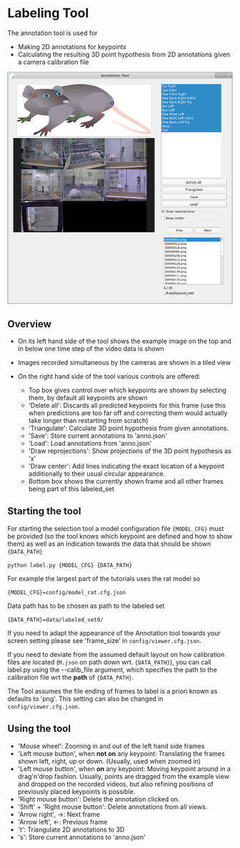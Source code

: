 # Labeling Tool

The annotation tool is used for

- Making 2D annotations for keypoints
- Calculating the resulting 3D point hypothesis from 2D annotations given a camera calibration file
    
![teaser](figures/Labeling_tool.png)

## Overview

- On its left hand side of the tool shows the example image on the top and in below one time step of the video data is shown
- Images recorded simultaneous by the cameras are shown in a tiled view
- On the right hand side of the tool various controls are offered:
    
    - Top box gives control over which keypoints are shown by selecting them, by default all keypoints are shown
    - 'Delete all': Discards all predicted keypoints for this frame (use this when predictions are too far off and correcting them would actually take longer than restarting from scratch)
    - 'Triangulate': Calculate 3D point hypothesis from given annotations.
    - 'Save': Store current annotations to 'anno.json'
    - 'Load': Load annotations from 'anno.json'
    - 'Draw reprojections': Show projections of the 3D point hypothesis as 'x'
    - 'Draw center': Add lines indicating the exact location of a keypoint additionally to their usual circular appearance.
    - Bottom box shows the currently shown frame and all other frames being part of this labeled_set


## Starting the tool

For starting the selection tool a model configuration file `{MODEL_CFG}` must be provided (so the tool knows which keypoint
are defined and how to show them) as well as an indication towards the data that should be shown `{DATA_PATH}`

    python label.py {MODEL_CFG} {DATA_PATH}
    
For example the largest part of the tutorials uses the rat model so
 
    {MODEL_CFG}=config/model_rat.cfg.json

Data path has to be chosen as path to the labeled set

    {DATA_PATH}=data/labeled_set0/
    
If you need to adapt the appearance of the Annotation tool towards your screen setting please see 'frame_size' in `config/viewer.cfg.json`.

If you need to deviate from the assumed default layout on how calibration files are located (`M.json` on path down wrt. `{DATA_PATH}`),
you can call label.py using the --calib_file argument, which specifies the path to the calibration file wrt the **path** of `{DATA_PATH}`.

The Tool assumes the file ending of frames to label is a priori known as defaults to 'png'. This setting can also be changed in `config/viewer.cfg.json`.

## Using the tool

- 'Mouse wheel': Zooming in and out of the left hand side frames
- 'Left mouse button', when **not on** any keypoint: Translating the frames shown left, right, up or down. (Usually, used when zoomed in)
- 'Left mouse button', when **on** any keypoint: Moving keypoint around in a drag'n'drop fashion. Usually, points are dragged from the example view and dropped on the recorded videos, but also refining positions of previously placed keypoints is possible.
- 'Right mouse button': Delete the annotation clicked on.
- 'Shift' + 'Right mouse button': Delete annotations from all views.
- 'Arrow right', ->: Next frame
- 'Arrow left', <-: Previous frame
- 't': Triangulate 2D annotations to 3D
- 's': Store current annotations to 'anno.json'
